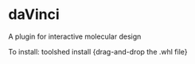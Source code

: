 # daVinci
A plugin for interactive molecular design

To install: toolshed install {drag-and-drop the .whl file}
